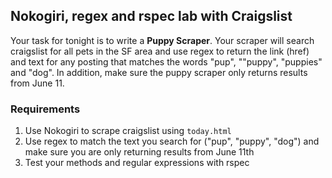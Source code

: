 ## Nokogiri, regex and rspec lab with Craigslist

Your task for tonight is to write a __Puppy Scraper__. Your scraper will search craigslist for all pets in the SF area and use regex to return the link (href) and text for any posting that matches the words "pup", ""puppy", "puppies" and "dog".  In addition, make sure the puppy scraper only returns results from June 11.


### Requirements
1. Use Nokogiri to scrape craigslist using `today.html`
2. Use regex to match the text you search for ("pup", "puppy", "dog") and make sure you are only returning results from June 11th
3. Test your methods and regular expressions with rspec





